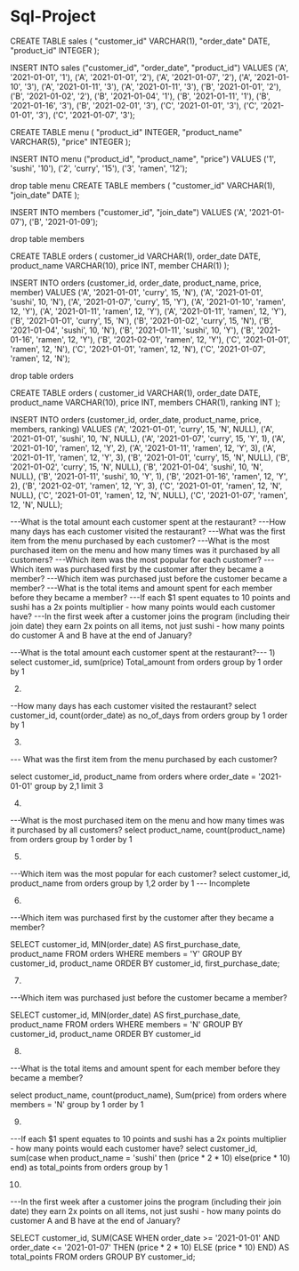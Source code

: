 # Sql-Project

CREATE TABLE sales (
  "customer_id" VARCHAR(1),
  "order_date" DATE,
  "product_id" INTEGER
);

INSERT INTO sales
  ("customer_id", "order_date", "product_id")
VALUES
  ('A', '2021-01-01', '1'),
  ('A', '2021-01-01', '2'),
  ('A', '2021-01-07', '2'),
  ('A', '2021-01-10', '3'),
  ('A', '2021-01-11', '3'),
  ('A', '2021-01-11', '3'),
  ('B', '2021-01-01', '2'),
  ('B', '2021-01-02', '2'),
  ('B', '2021-01-04', '1'),
  ('B', '2021-01-11', '1'),
  ('B', '2021-01-16', '3'),
  ('B', '2021-02-01', '3'),
  ('C', '2021-01-01', '3'),
  ('C', '2021-01-01', '3'),
  ('C', '2021-01-07', '3');
 

CREATE TABLE menu (
  "product_id" INTEGER,
  "product_name" VARCHAR(5),
  "price" INTEGER
);

INSERT INTO menu
  ("product_id", "product_name", "price")
VALUES
  ('1', 'sushi', '10'),
  ('2', 'curry', '15'),
  ('3', 'ramen', '12');
  
drop table menu
CREATE TABLE members (
  "customer_id" VARCHAR(1),
  "join_date" DATE
);

INSERT INTO members
  ("customer_id", "join_date")
VALUES
  ('A', '2021-01-07'),
  ('B', '2021-01-09');
  
drop table members
  
CREATE TABLE orders (
  customer_id VARCHAR(1),
  order_date DATE,
  product_name VARCHAR(10),
  price INT,
  member CHAR(1)
);

INSERT INTO orders (customer_id, order_date, product_name, price, member) VALUES
('A', '2021-01-01', 'curry', 15, 'N'),
('A', '2021-01-01', 'sushi', 10, 'N'),
('A', '2021-01-07', 'curry', 15, 'Y'),
('A', '2021-01-10', 'ramen', 12, 'Y'),
('A', '2021-01-11', 'ramen', 12, 'Y'),
('A', '2021-01-11', 'ramen', 12, 'Y'),
('B', '2021-01-01', 'curry', 15, 'N'),
('B', '2021-01-02', 'curry', 15, 'N'),
('B', '2021-01-04', 'sushi', 10, 'N'),
('B', '2021-01-11', 'sushi', 10, 'Y'),
('B', '2021-01-16', 'ramen', 12, 'Y'),
('B', '2021-02-01', 'ramen', 12, 'Y'),
('C', '2021-01-01', 'ramen', 12, 'N'),
('C', '2021-01-01', 'ramen', 12, 'N'),
('C', '2021-01-07', 'ramen', 12, 'N');

drop table orders
  
  
CREATE TABLE orders (
  customer_id VARCHAR(1),
  order_date DATE,
  product_name VARCHAR(10),
  price INT,
  members CHAR(1),
  ranking INT
);

INSERT INTO orders (customer_id, order_date, product_name, price, members, ranking) VALUES
('A', '2021-01-01', 'curry', 15, 'N', NULL),
('A', '2021-01-01', 'sushi', 10, 'N', NULL),
('A', '2021-01-07', 'curry', 15, 'Y', 1),
('A', '2021-01-10', 'ramen', 12, 'Y', 2),
('A', '2021-01-11', 'ramen', 12, 'Y', 3),
('A', '2021-01-11', 'ramen', 12, 'Y', 3),
('B', '2021-01-01', 'curry', 15, 'N', NULL),
('B', '2021-01-02', 'curry', 15, 'N', NULL),
('B', '2021-01-04', 'sushi', 10, 'N', NULL),
('B', '2021-01-11', 'sushi', 10, 'Y', 1),
('B', '2021-01-16', 'ramen', 12, 'Y', 2),
('B', '2021-02-01', 'ramen', 12, 'Y', 3),
('C', '2021-01-01', 'ramen', 12, 'N', NULL),
('C', '2021-01-01', 'ramen', 12, 'N', NULL),
('C', '2021-01-07', 'ramen', 12, 'N', NULL);

---What is the total amount each customer spent at the restaurant?
---How many days has each customer visited the restaurant?
---What was the first item from the menu purchased by each customer?
---What is the most purchased item on the menu and how many times was it purchased by all customers?
---Which item was the most popular for each customer?
---Which item was purchased first by the customer after they became a member?
---Which item was purchased just before the customer became a member?
---What is the total items and amount spent for each member before they became a member?
---If each $1 spent equates to 10 points and sushi has a 2x points multiplier - how many points would each customer have?
---In the first week after a customer joins the program (including their join date) they earn 2x points on all items, not just sushi - how many points do customer A and B have at the end of January?


---What is the total amount each customer spent at the restaurant?---
1)
select customer_id, sum(price) Total_amount from orders
group by 1
order by 1

2) 
--How many days has each customer visited the restaurant?
select customer_id, count(order_date) as no_of_days from orders
group by 1
order by 1

3)
--- What was the first item from the menu purchased by each customer?

select customer_id, product_name from orders
where order_date = '2021-01-01'
group by 2,1
limit 3

4) 
---What is the most purchased item on the menu and how many times was it purchased by all customers?
select product_name, count(product_name) from orders
group by 1
order by 1

5)
---Which item was the most popular for each customer?
select customer_id, product_name from orders
group by 1,2
order by 1
--- Incomplete

6)
---Which item was purchased first by the customer after they became a member?


SELECT customer_id, MIN(order_date) AS first_purchase_date, product_name
FROM orders
WHERE members = 'Y'
GROUP BY customer_id, product_name
ORDER BY customer_id, first_purchase_date;

7) 
---Which item was purchased just before the customer became a member?

SELECT customer_id, MIN(order_date) AS first_purchase_date, product_name
FROM orders
WHERE members = 'N'
GROUP BY customer_id, product_name
ORDER BY customer_id 

8)
---What is the total items and amount spent for each member before they became a member?

select product_name, count(product_name), Sum(price) from orders
where members = 'N'
group by 1
order by 1

9) 
---If each $1 spent equates to 10 points and sushi has a 2x points multiplier - how many points would each customer have?
select customer_id, sum(case when product_name = 'sushi' then (price * 2 * 10)
else(price * 10) end) as total_points from orders
group by 1




10)
---In the first week after a customer joins the program (including their join date) they earn 2x points on all items, not just sushi - how many points do customer A and B have at the end of January?

SELECT
  customer_id,
  SUM(CASE
      WHEN order_date >= '2021-01-01' AND order_date <= '2021-01-07' THEN (price * 2 * 10)
      ELSE (price * 10)
    END) AS total_points
FROM
  orders
GROUP BY
  customer_id;
